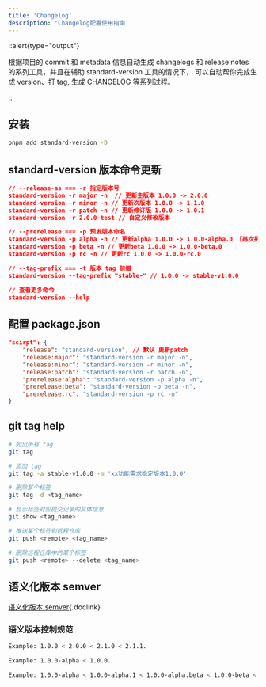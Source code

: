 ```yaml
---
title: 'Changelog'
description: 'Changelog配置使用指南'
---
```



::alert{type="output"}

根据项目的 commit 和 metadata 信息自动生成 changelogs 和 release notes 的系列工具，并且在辅助 standard-version 工具的情况下，
可以自动帮你完成生成 version、打 tag, 生成 CHANGELOG 等系列过程。

::



## 安装

```bash
pnpm add standard-version -D
```



## standard-version 版本命令更新

```json
// --release-as === -r 指定版本号
standard-version -r major -n  // 更新主版本 1.0.0 -> 2.0.0
standard-version -r minor -n // 更新次版本 1.0.0 -> 1.1.0
standard-version -r patch -n // 更新修订版 1.0.0 -> 1.0.1
standard-version -r 2.0.0-test // 自定义修改版本

// --prerelease === -p 预发版本命名
standard-version -p alpha -n // 更新alpha 1.0.0 -> 1.0.0-alpha.0 【再次执行 -alpha.0 -> -alpha.1】
standard-version -p beta -n // 更新beta 1.0.0 -> 1.0.0-beta.0
standard-version -p rc -n // 更新rc 1.0.0 -> 1.0.0-rc.0

// --tag-prefix === -t 版本 tag 前缀
standard-version --tag-prefix "stable-" // 1.0.0 -> stable-v1.0.0

// 查看更多命令
standard-version --help
```



## 配置 package.json

```json
"scirpt": {
    "release": "standard-version", // 默认 更新patch
    "release:major": "standard-version -r major -n",
    "release:minor": "standard-version -r minor -n",
    "release:patch": "standard-version -r patch -n",
    "prerelease:alpha": "standard-version -p alpha -n",
    "prerelease:beta": "standard-version -p beta -n",
    "prerelease:rc": "standard-version -p rc -n"
}
```



## git tag help

```bash
# 列出所有 tag
git tag

# 添加 tag
git tag -a stable-v1.0.0 -m 'xx功能需求稳定版本1.0.0'

# 删除某个标签
git tag -d <tag_name>

# 显示标签对应提交记录的具体信息
git show <tag_name>

# 推送某个标签到远程仓库
git push <remote> <tag_name>

# 删除远程仓库中的某个标签
git push <remote> --delete <tag_name>
```



## 语义化版本 semver

[语义化版本 semver](https://semver.org/){.doclink}


### 语义版本控制规范

```bash
Example: 1.0.0 < 2.0.0 < 2.1.0 < 2.1.1.

Example: 1.0.0-alpha < 1.0.0.

Example: 1.0.0-alpha < 1.0.0-alpha.1 < 1.0.0-alpha.beta < 1.0.0-beta < 1.0.0-beta.2 < 1.0.0-beta.11 < 1.0.0-rc.1 < 1.0.0.
```
